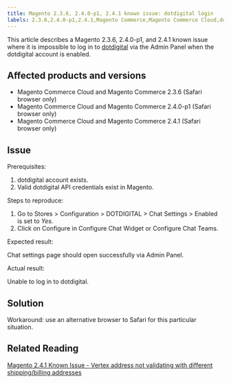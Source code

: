 ```yaml
---
title: Magento 2.3.6, 2.4.0-p1, 2.4.1 known issue: dotdigital login
labels: 2.3.6,2.4.0-p1,2.4.1,Magento Commerce,Magento Commerce Cloud,dotdigital,known issues,troubleshooting
---
```


This article describes a Magento 2.3.6, 2.4.0-p1, and 2.4.1 known issue where it is impossible to log in to [dotdigital](https://dotdigital.com/) via the Admin Panel when the dotdigital account is enabled.

## Affected products and versions

* Magento Commerce Cloud and Magento Commerce 2.3.6 (Safari browser only)
* Magento Commerce Cloud and Magento Commerce 2.4.0-p1 (Safari browser only)
* Magento Commerce Cloud and Magento Commerce 2.4.1 (Safari browser only)

## Issue

Prerequisites:

1. dotdigital account exists.
1. Valid dotdigital API credentials exist in Magento.

Steps to reproduce:

1. Go to Stores > Configuration > DOTDIGITAL > Chat Settings > Enabled is set to _Yes._
1. Click on Configure in Configure Chat Widget or Configure Chat Teams.

Expected result:

Chat settings page should open successfully via Admin Panel.

Actual result:

Unable to log in to dotdigital.

## Solution

Workaround: use an alternative browser to Safari for this particular situation.

## Related Reading

[Magento 2.4.1 Known Issue - Vertex address not validating with different shipping/billing addresses](https://support.magento.com/hc/en-us/articles/360050139631)